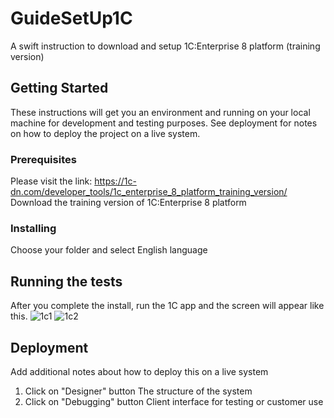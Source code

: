 # GuideSetUp1C
A swift instruction to download and setup 1C:Enterprise 8 platform (training version)
## Getting Started
These instructions will get you an environment and running on your local machine for development and testing purposes. See deployment for notes on how to deploy the project on a live system.
### Prerequisites
Please visit the link: https://1c-dn.com/developer_tools/1c_enterprise_8_platform_training_version/
Download the training version of 1C:Enterprise 8 platform
### Installing
Choose your folder and select English language
## Running the tests
After you complete the install, run the 1C app and the screen will appear like this.
![1c1](https://user-images.githubusercontent.com/24667111/67156571-78b88980-f34a-11e9-90fc-8c79c7e14cf9.png)
![1c2](https://user-images.githubusercontent.com/24667111/67156605-f11f4a80-f34a-11e9-9440-9281caae9698.png)
## Deployment
Add additional notes about how to deploy this on a live system
1. Click on "Designer" button
The structure of the system
2. Click on "Debugging" button
Client interface for testing or customer use

